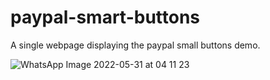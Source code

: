 # paypal-smart-buttons

A single webpage displaying the paypal small buttons demo.</br>

![WhatsApp Image 2022-05-31 at 04 11 23](https://user-images.githubusercontent.com/31995443/229215176-cd4d68c2-ef0c-47d3-a52f-007a22f1e6a3.jpg)
